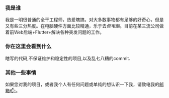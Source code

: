 <!--
**HeilantG/HeilantG** is a ✨ _special_ ✨ repository because its `README.md` (this file) appears on your GitHub profile.

Here are some ideas to get you started:

- 🔭 I’m currently working on ...
- 🌱 I’m currently learning ...
- 👯 I’m looking to collaborate on ...
- 🤔 I’m looking for help with ...
- 💬 Ask me about ...
- 📫 How to reach me: ...
- 😄 Pronouns: ...
- ⚡ Fun fact: ...
-->
### 我是谁

我是一明很普通的全干工程师，热爱瞎搞，对大多数事物都有足够的好奇心，但是又有些三分热度。在电脑硬件方面比较精通，乐于去*修电脑*。目前在某三流公司做着前Web后端+Flutter+解决各种突发问题的工作。

### 你在这里会看到什么

瞎写的代码,不保证维护和稳定性的项目,以及乱七八糟的commit.

### 其他一些事情

如果您对我的项目，或者我个人有任何问题或单纯的想认识一下我，请致电我的[邮箱📫:](mailto:gongtongwei@gmail.com)。
